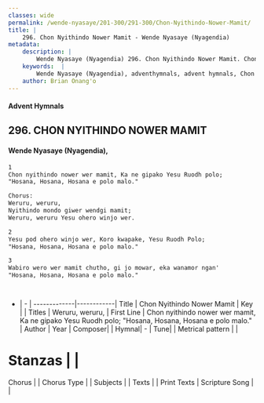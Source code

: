 ```yaml
---
classes: wide
permalink: /wende-nyasaye/201-300/291-300/Chon-Nyithindo-Nower-Mamit/
title: |
    296. Chon Nyithindo Nower Mamit - Wende Nyasaye (Nyagendia)
metadata:
    description: |
        Wende Nyasaye (Nyagendia) 296. Chon Nyithindo Nower Mamit. Chon nyithindo nower wer mamit, Ka ne gipako Yesu Ruodh polo; "Hosana, Hosana, Hosana e polo malo."  Chorus: Weruru, weruru, Nyithindo mondo giwer wendgi mamit; Weruru, weruru Yesu ohero winjo wer.  
    keywords:  |
        Wende Nyasaye (Nyagendia), adventhymnals, advent hymnals, Chon Nyithindo Nower Mamit, Chon nyithindo nower wer mamit, Ka ne gipako Yesu Ruodh polo; "Hosana, Hosana, Hosana e polo malo.". Weruru, weruru,
    author: Brian Onang'o
---
```


#### Advent Hymnals
## 296. CHON NYITHINDO NOWER MAMIT
####  Wende Nyasaye (Nyagendia),

```txt
1
Chon nyithindo nower wer mamit, Ka ne gipako Yesu Ruodh polo;
"Hosana, Hosana, Hosana e polo malo."

Chorus:
Weruru, weruru,
Nyithindo mondo giwer wendgi mamit;
Weruru, weruru Yesu ohero winjo wer.

2
Yesu pod ohero winjo wer, Koro kwapake, Yesu Ruodh Polo;
"Hosana, Hosana, Hosana e polo malo."

3
Wabiro wero wer mamit chutho, gi jo mowar, eka wanamor ngan'
"Hosana, Hosana, Hosana e polo malo."




```

- |   -  |
-------------|------------|
Title | Chon Nyithindo Nower Mamit |
Key |  |
Titles | Weruru, weruru, |
First Line | Chon nyithindo nower wer mamit, Ka ne gipako Yesu Ruodh polo; "Hosana, Hosana, Hosana e polo malo." |
Author | 
Year | 
Composer| |
Hymnal|  - |
Tune|  |
Metrical pattern | |
# Stanzas |  |
Chorus |  |
Chorus Type |  |
Subjects | |
Texts |  |
Print Texts | 
Scripture Song |  |
    
